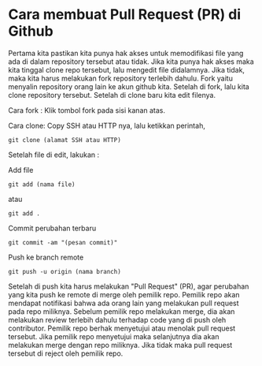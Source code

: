 # Cara membuat Pull Request (PR) di Github

Pertama kita pastikan kita punya hak akses untuk memodifikasi file yang ada di dalam repository tersebut atau tidak. 
Jika kita punya hak akses maka kita tinggal clone repo tersebut, lalu mengedit file didalamnya.
Jika tidak, maka kita harus melakukan fork repository terlebih dahulu.
Fork yaitu menyalin repository orang lain ke akun github kita.
Setelah di fork, lalu kita clone repository tersebut. Setelah di clone baru kita edit filenya.

Cara fork :
Klik tombol fork pada sisi kanan atas.

Cara clone:
Copy SSH atau HTTP nya, lalu ketikkan perintah,

```
git clone (alamat SSH atau HTTP)
```

Setelah file di edit, lakukan :

Add file
```
git add (nama file)
```

atau

```
git add .
```

Commit perubahan terbaru
```
git commit -am "(pesan commit)"
```

Push ke branch remote
```
git push -u origin (nama branch)
```

Setelah di push kita harus melakukan "Pull Request" (PR), agar perubahan yang kita push ke remote di merge oleh pemilik repo.
Pemilik repo akan mendapat notifikasi bahwa ada orang lain yang melakukan pull request pada repo miliknya.
Sebelum pemilik repo melakukan merge, dia akan melakukan review terlebih dahulu terhadap code yang di push oleh contributor.
Pemilik repo berhak menyetujui atau menolak pull request tersebut.
Jika pemilik repo menyetujui maka selanjutnya dia akan melakukan merge dengan repo miliknya. Jika tidak maka pull request tersebut di reject oleh pemilik repo.
